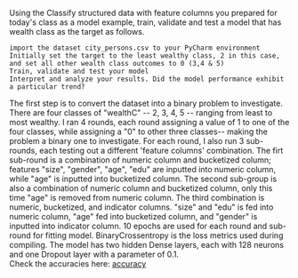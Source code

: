 Using the Classify structured data with feature columns you prepared for today's class as a model example, train, validate and test a model that has wealth class as the target as follows.

    import the dataset city_persons.csv to your PyCharm environment
    Initially set the target to the least wealthy class, 2 in this case, and set all other wealth class outcomes to 0 (3,4 & 5)
    Train, validate and test your model
    Interpret and analyze your results. Did the model performance exhibit a particular trend?


The first step is to convert the dataset into a binary problem to investigate.  There are four classes of
"wealthC" -- 2, 3, 4, 5 -- ranging from least to most wealthy.  I ran 4 rounds, each round assigning a value of 1 to
one of the four classes, while assigning a "0" to other three classes-- making the problem a binary one to investigate.
For each round, I also run 3 sub-rounds, each testing out a different 'feature columns' combination.  The firt sub-round
is a combination of numeric column and bucketized column; features "size", "gender", "age", "edu" are inputted into numeric column,
while "age" is inputted into bucketized column.  The second sub-group is also a combination of numeric column and bucketized column, only
this time "age" is removed from numeric column.  The third combination is numeric, bucketized, and indicator columns.  "size" and "edu"
is fed into numeric column, "age" fed into bucketized column, and "gender" is inputted into indicator column.
10 epochs are used for each round and sub-round for fitting model.  BinaryCrossentropy is the loss metrics used during compiling.
The model has two hidden Dense layers, each with 128 neurons and one Dropout layer with a parameter of 0.1.  
Check the accuracies here:
[accuracy](wed3_images.md)